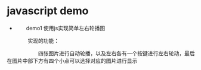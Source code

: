 # javascript demo
-  &emsp;&emsp;demo1 使用js实现简单左右轮播图

&emsp;&emsp;&emsp;&emsp;实现的功能：

&emsp;&emsp;&emsp;&emsp;&emsp;&emsp;四张图片进行自动轮播，以及左右各有一个按键进行左右轮动，最后在图片中部下方有四个小点可以选择对应的图片进行显示